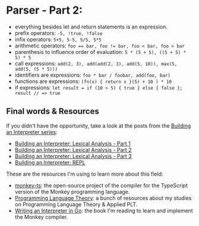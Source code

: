 # Parser - Part 2:

- everything besides let and return statements is an expression.
- prefix operators: `-5, !true, !false`
- infix operators: `5+5, 5-5, 5/5, 5*5`
- arithmetic operators: `foo == bar, foo != bar, foo < bar, foo > bar`
- parenthesis to influence order of evaluation: `5 * (5 + 5), ((5 + 5) * 5) * 5`
- call expressions: `add(2, 3), add(add(2, 3), add(5, 10)), max(5, add(5, (5 * 5)))`
- identifiers are expressions: `foo * bar / foobar, add(foo, bar)`
- functions are expressions: `(fn(x) { return x }(5) + 10 ) * 10`
- if expressions: `let result = if (10 > 5) { true } else { false }; result // => true`

## **Final words & Resources**

If you didn't have the opportunity, take a look at the posts from the [Building an Interpreter series](https://leandrotk.github.io/series/building-an-interpreter/):

- [Building an Interpreter: Lexical Analysis - Part 1](https://leandrotk.github.io/series/building-an-interpreter/building-an-interpreter-lexical-analysis-part-1.html)
- [Building an Interpreter: Lexical Analysis - Part 2](https://leandrotk.github.io/series/building-an-interpreter/building-an-interpreter-lexical-analysis-part-2.html)
- [Building an Interpreter: Lexical Analysis - Part 3](https://leandrotk.github.io/series/building-an-interpreter/building-an-interpreter-lexical-analysis-part-3.html)
- [Building an Interpreter: REPL](https://leandrotk.github.io/series/building-an-interpreter/building-an-interpreter-repl.html)

These are the resources I'm using to learn more about this field:

- [monkey-ts](https://github.com/leandrotk/monkey-ts): the open-source project of the compiler for the TypeScript version of the Monkey programming language.
- [Programming Language Theory](https://github.com/leandrotk/programming-language-theory): a bunch of resources about my studies on Programming Language Theory & Applied PLT.
- [Writing an Interpreter in Go](https://www.goodreads.com/book/show/32681092-writing-an-interpreter-in-go): the book I'm reading to learn and implement the Monkey compiler.
